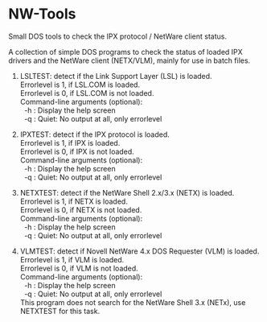 # NW-Tools
Small DOS tools to check the IPX protocol / NetWare client status.

A collection of simple DOS programs to check the status of loaded IPX drivers and the NetWare client (NETX/VLM), mainly for use in batch files.

1. LSLTEST: detect if the Link Support Layer (LSL) is loaded.\
   Errorlevel is 1, if LSL.COM is loaded.\
   Errorlevel is 0, if LSL.COM is not loaded.\
   Command-line arguments (optional):\
    &nbsp; -h : Display the help screen\
    &nbsp; -q : Quiet: No output at all, only errorlevel

3. IPXTEST: detect if the IPX protocol is loaded.\
   Errorlevel is 1, if IPX is loaded.\
   Errorlevel is 0, if IPX is not loaded.\
   Command-line arguments (optional):\
   &nbsp;  -h : Display the help screen\
   &nbsp;  -q : Quiet: No output at all, only errorlevel

4. NETXTEST: detect if the NetWare Shell 2.x/3.x (NETX) is loaded.\
   Errorlevel is 1, if NETX is loaded.\
   Errorlevel is 0, if NETX is not loaded.\
   Command-line arguments (optional):\
   &nbsp;  -h : Display the help screen\
   &nbsp;  -q : Quiet: No output at all, only errorlevel

5. VLMTEST: detect if Novell NetWare 4.x DOS Requester (VLM) is loaded.\
   Errorlevel is 1, if VLM is loaded.\
   Errorlevel is 0, if VLM is not loaded.\
   Command-line arguments (optional):\
   &nbsp;  -h : Display the help screen\
   &nbsp;  -q : Quiet: No output at all, only errorlevel\
This program does not search for the NetWare Shell 3.x (NETx), use NETXTEST for this task.

